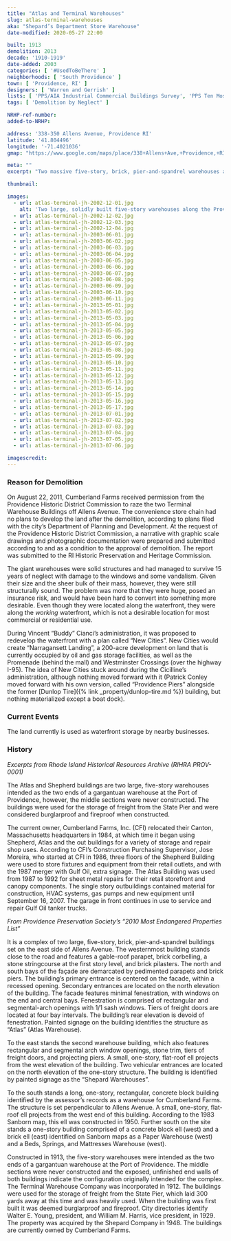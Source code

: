 ```yaml
---
title: "Atlas and Terminal Warehouses"
slug: atlas-terminal-warehouses
aka: "Shepard’s Department Store Warehouse"
date-modified: 2020-05-27 22:00

built: 1913
demolition: 2013
decade: '1910-1919'
date-added: 2003
categories: [ '#UsedToBeThere' ]
neighborhoods: [ 'South Providence' ]
town: [ 'Providence, RI' ]
designers: [ 'Warren and Gerrish' ]
lists: [ 'PPS/AIA Industrial Commercial Buildings Survey', 'PPS Ten Most Endangered' ]
tags: [ 'Demolition by Neglect' ]

NRHP-ref-number:
added-to-NRHP:

address: '338-350 Allens Avenue, Providence RI'
latitude: '41.804496'
longitude: '-71.4021036'
gmap: "https://www.google.com/maps/place/338+Allens+Ave,+Providence,+RI+02905/@41.804496,-71.4021036,17z/data=!3m1!4b1!4m5!3m4!1s0x89e4455b8b7ae09b:0x27abe0c2db8253e8!8m2!3d41.804496!4d-71.3999149"

meta: ""
excerpt: "Two massive five-story, brick, pier-and-spandrel warehouses along the waterfront once used for storing cargo. Vacant for 15+ years before demolition from 2013-2015."

thumbnail:

images:
  - url: atlas-terminal-jh-2002-12-01.jpg
    alt: 'Two large, solidly built five-story warehouses along the Providence harbor waterfront. Red brick construction with small window openings, stone sills, and arched stone lintels on square plans with a few hundred feet between them. The warehouse facing the waterfront had giant white faded letters reading Terminal Warehouse Co.'
  - url: atlas-terminal-jh-2002-12-02.jpg
  - url: atlas-terminal-jh-2002-12-03.jpg
  - url: atlas-terminal-jh-2002-12-04.jpg
  - url: atlas-terminal-jh-2003-06-01.jpg
  - url: atlas-terminal-jh-2003-06-02.jpg
  - url: atlas-terminal-jh-2003-06-03.jpg
  - url: atlas-terminal-jh-2003-06-04.jpg
  - url: atlas-terminal-jh-2003-06-05.jpg
  - url: atlas-terminal-jh-2003-06-06.jpg
  - url: atlas-terminal-jh-2003-06-07.jpg
  - url: atlas-terminal-jh-2003-06-08.jpg
  - url: atlas-terminal-jh-2003-06-09.jpg
  - url: atlas-terminal-jh-2003-06-10.jpg
  - url: atlas-terminal-jh-2003-06-11.jpg
  - url: atlas-terminal-jh-2013-05-01.jpg
  - url: atlas-terminal-jh-2013-05-02.jpg
  - url: atlas-terminal-jh-2013-05-03.jpg
  - url: atlas-terminal-jh-2013-05-04.jpg
  - url: atlas-terminal-jh-2013-05-05.jpg
  - url: atlas-terminal-jh-2013-05-06.jpg
  - url: atlas-terminal-jh-2013-05-07.jpg
  - url: atlas-terminal-jh-2013-05-08.jpg
  - url: atlas-terminal-jh-2013-05-09.jpg
  - url: atlas-terminal-jh-2013-05-10.jpg
  - url: atlas-terminal-jh-2013-05-11.jpg
  - url: atlas-terminal-jh-2013-05-12.jpg
  - url: atlas-terminal-jh-2013-05-13.jpg
  - url: atlas-terminal-jh-2013-05-14.jpg
  - url: atlas-terminal-jh-2013-05-15.jpg
  - url: atlas-terminal-jh-2013-05-16.jpg
  - url: atlas-terminal-jh-2013-05-17.jpg
  - url: atlas-terminal-jh-2013-07-01.jpg
  - url: atlas-terminal-jh-2013-07-02.jpg
  - url: atlas-terminal-jh-2013-07-03.jpg
  - url: atlas-terminal-jh-2013-07-04.jpg
  - url: atlas-terminal-jh-2013-07-05.jpg
  - url: atlas-terminal-jh-2013-07-06.jpg

imagescredit: 
---
```


### Reason for Demolition

On August 22, 2011, Cumberland Farms received permission from the Providence Historic District Commission to raze the two Terminal Warehouse Buildings off Allens Avenue. The convenience store chain had no plans to develop the land after the demolition, according to plans filed with the city’s Department of Planning and Development. At the request of the Providence Historic District Commission, a narrative with graphic scale drawings and photographic documentation were prepared and submitted according to and as a condition to the approval of demolition. The report was submitted to the RI Historic Preservation and Heritage Commission. 

The giant warehouses were solid structures and had managed to survive 15 years of neglect with damage to the windows and some vandalism. Given their size and the sheer bulk of their mass, however, they were still structurally sound. The problem was more that they were huge, posed an insurance risk, and would have been hard to convert into something more desirable. Even though they were located along the waterfront, they were along the _working_ waterfront, which is not a desirable location for most commercial or residential use. 

During Vincent “Buddy” Cianci’s administration, it was proposed to redevelop the waterfront with a plan called “New Cities”. New Cities would create “Narragansett Landing”, a 200-acre development on land that is currently occupied by oil and gas storage facilities, as well as the Promenade (behind the mall) and Westminster Crossings (over the highway I-95). The idea of New Cities stuck around during the Cicilline’s administration, although nothing moved forward with it (Patrick Conley moved forward with his own version, called “Providence Piers” alongside the former [Dunlop Tire]({% link _property/dunlop-tire.md %}) building, but nothing materialized except a boat dock).

### Current Events

The land currently is used as waterfront storage by nearby businesses. 

### History

_Excerpts from Rhode Island Historical Resources Archive (RIHRA PROV-0001)_

The Atlas and Shepherd buildings are two large, five-story warehouses intended as the two ends of a gargantuan warehouse at the Port of Providence, however, the middle sections were never constructed. The buildings were used for the storage of freight from the State Pier and were considered burglarproof and fireproof when constructed. 

The current owner, Cumberland Farms, Inc. (CFI) relocated their Canton, Massachusetts headquarters in 1984, at which time it began using Shepherd, Atlas and the out buildings for a variety of storage and repair shop uses. According to CFI’s Construction Purchasing Supervisor, Jose Moreira, who started at CFI in 1986, three floors of the Shepherd Building were used to store fixtures and equipment from their retail outlets, and with the 1987 merger with Gulf Oil, extra signage. The Atlas Building was used from 1987 to 1992 for sheet metal repairs for their retail storefront and canopy components. The single story outbuildings contained material for construction, HVAC systems, gas pumps and new equipment until September 16, 2007. The garage in front continues in use to service and repair Gulf Oil tanker trucks.

_From Providence Preservation Society’s “2010 Most Endangered Properties List”_

It is a complex of two large, five-story, brick, pier-and-spandrel buildings set on the east side of Allens Avenue. The westernmost building stands close to the road and features a gable-roof parapet, brick corbelling, a stone stringcourse at the first story level, and brick pilasters. The north and south bays of the façade are demarcated by pedimented parapets and brick piers. The building’s primary entrance is centered on the facade, within a recessed opening. Secondary entrances are located on the north elevation of the building. The facade features minimal fenestration, with windows on the end and central bays. Fenestration is comprised of rectangular and segmental-arch openings with 1/1 sash windows. Tiers of freight doors are located at four bay intervals. The building’s rear elevation is devoid of fenestration. Painted signage on the building identifies the structure as “Atlas” (Atlas Warehouse).

To the east stands the second warehouse building, which also features rectangular and segmental arch window openings, stone trim, tiers of freight doors, and projecting piers. A small, one-story, flat-roof ell projects from the west elevation of the building. Two vehicular entrances are located on the north elevation of the one-story structure. The building is identified by painted signage as the “Shepard Warehouses”.

To the south stands a long, one-story, rectangular, concrete block building identified by the assessor’s records as a warehouse for Cumberland Farms. The structure is set perpendicular to Allens Avenue. A small, one-story, flat-roof ell projects from the west end of this building. According to the 1983 Sanborn map, this ell was constructed in 1950. Further south on the site stands a one-story building comprised of a concrete block ell (west) and a brick ell (east) identified on Sanborn maps as a Paper Warehouse (west) and a Beds, Springs, and Mattresses Warehouse (west).

Constructed in 1913, the five-story warehouses were intended as the two ends of a gargantuan warehouse at the Port of Providence. The middle sections were never constructed and the exposed, unfinished end walls of both buildings indicate the configuration originally intended for the complex. The Terminal Warehouse Company was incorporated in 1912. The buildings were used for the storage of freight from the State Pier, which laid 300 yards away at this time and was heavily used. When the building was first built it was deemed burglarproof and fireproof. City directories identify Walter E. Young, president, and William M. Harris, vice president, in 1929. The property was acquired by the Shepard Company in 1948. The buildings are currently owned by Cumberland Farms.
